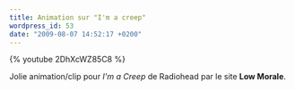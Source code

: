 ```yaml
---
title: Animation sur "I'm a creep"
wordpress_id: 53
date: "2009-08-07 14:52:17 +0200"
---
```


{% youtube 2DhXcWZ85C8 %}

Jolie animation/clip pour _I'm a Creep_ de Radiohead par le site **Low Morale**.
